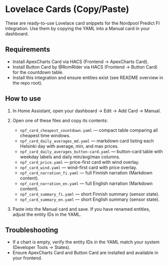 # Lovelace Cards (Copy/Paste)

These are ready-to-use Lovelace card snippets for the Nordpool Predict FI integration. Use them by copying the YAML into a Manual card in your dashboard.

## Requirements
- Install ApexCharts Card via HACS (Frontend → ApexCharts Card).
- Install Button Card by @RomRider via HACS (Frontend → Button Card) for the countdown table.
- Install this integration and ensure entities exist (see README overview in the repo root).

## How to use

1) In Home Assistant, open your dashboard → Edit → Add Card → Manual.
2) Open one of these files and copy its contents:
   - `npf_card_cheapest_countdown.yaml` — compact table comparing all cheapest time windows.
   - `npf_card_daily_averages_md.yaml` — markdown card listing each Helsinki day with average, min, and max prices.
   - `npf_card_daily_averages_button-card.yaml` — button-card table with weekday labels and daily min/avg/max columns.
   - `npf_card_price.yaml` — price-first card with wind overlay.
   - `npf_card_wind.yaml` — wind-first card with price overlay.
   - `npf_card_narration_fi.yaml` — full Finnish narration (Markdown content).
   - `npf_card_narration_en.yaml` — full English narration (Markdown content).
   - `npf_card_summary_fi.yaml` — short Finnish summary (sensor state).
   - `npf_card_summary_en.yaml` — short English summary (sensor state).

3) Paste into the Manual card and save. If you have renamed entities, adjust the entity IDs in the YAML.

## Troubleshooting

- If a chart is empty, verify the entity IDs in the YAML match your system (Developer Tools → States).
- Ensure ApexCharts Card and Button Card are installed and available in your frontend.
